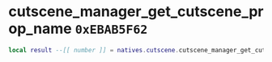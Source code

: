 # cutscene_manager_get_cutscene_prop_name `0xEBAB5F62`

```lua
local result --[[ number ]] = natives.cutscene.cutscene_manager_get_cutscene_prop_name(_unk0 --[[ number ]])
```